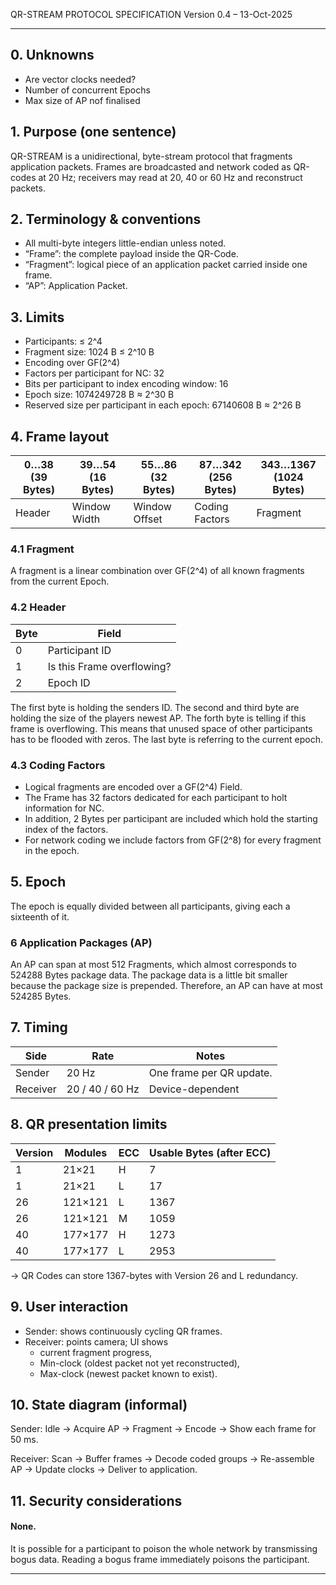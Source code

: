 QR-STREAM PROTOCOL SPECIFICATION
Version 0.4 – 13-Oct-2025

---
## 0. Unknowns

- Are vector clocks needed?
- Number of concurrent Epochs
- Max size of AP nof finalised

## 1. Purpose (one sentence)
QR-STREAM is a unidirectional, byte-stream protocol that fragments application packets.
Frames are broadcasted and network coded as QR-codes at 20 Hz;
receivers may read at 20, 40 or 60 Hz and reconstruct packets.

## 2. Terminology & conventions

- All multi-byte integers little-endian unless noted.
- “Frame”: the complete payload inside the QR-Code.
- “Fragment”: logical piece of an application packet carried inside one frame.
- “AP”: Application Packet.

## 3. Limits
- Participants: ≤ 2^4
- Fragment size: 1024 B ≤ 2^10 B
- Encoding over GF(2^4)
- Factors per participant for NC: 32
- Bits per participant to index encoding window: 16
- Epoch size: 1074249728 B ≈ 2^30 B
- Reserved size per participant in each epoch: 67140608 B ≈ 2^26 B

## 4. Frame layout

| 0…38 (39 Bytes) | 39…54 (16 Bytes) | 55…86 (32 Bytes) | 87…342 (256 Bytes) | 343…1367 (1024 Bytes) |
|-----------------|------------------|------------------|--------------------|-----------------------|
| Header          | Window Width     | Window Offset    | Coding Factors     | Fragment              |

### 4.1 Fragment

A fragment is a linear combination over GF(2^4) of all known fragments from the current Epoch.

### 4.2 Header

| Byte | Field                      |
|------|----------------------------|
| 0    | Participant ID             |
| 1    | Is this Frame overflowing? |
| 2    | Epoch ID                   |

The first byte is holding the senders ID.
The second and third byte are holding the size of the players newest AP.
The forth byte is telling if this frame is overflowing.
This means that unused space of other participants has to be flooded with zeros.
The last byte is referring to the current epoch.

### 4.3 Coding Factors

- Logical fragments are encoded over a GF(2^4) Field.
- The Frame has 32 factors dedicated for each participant to holt information for NC.
- In addition, 2 Bytes per participant are included which hold the starting index of the factors.
- For network coding we include factors from GF(2^8) for every fragment in the epoch.

## 5. Epoch

The epoch is equally divided between all participants, giving each a sixteenth of it.

### 6 Application Packages (AP)

An AP can span at most 512 Fragments, which almost corresponds to 524288 Bytes package data.
The package data is a little bit smaller because the package size is prepended.
Therefore, an AP can have at most 524285 Bytes.

## 7. Timing

| Side     | Rate            | Notes                    |
|----------|-----------------|--------------------------|
| Sender   | 20 Hz           | One frame per QR update. |
| Receiver | 20 / 40 / 60 Hz | Device-dependent         |

## 8. QR presentation limits

| Version | Modules | ECC | Usable Bytes (after ECC) |
|---------|---------|-----|--------------------------|
| 1       | 21×21   | H   | 7                        |
| 1       | 21×21   | L   | 17                       |
| 26      | 121×121 | L   | 1367                     |
| 26      | 121×121 | M   | 1059                     |
| 40      | 177×177 | H   | 1273                     |
| 40      | 177×177 | L   | 2953                     |


→ QR Codes can store 1367-bytes with Version 26 and L redundancy.

## 9. User interaction

- Sender: shows continuously cycling QR frames.
- Receiver: points camera; UI shows
  - current fragment progress,
  - Min-clock (oldest packet not yet reconstructed),
  - Max-clock (newest packet known to exist).

## 10. State diagram (informal)

Sender:
Idle → Acquire AP → Fragment → Encode → Show each frame for 50 ms.

Receiver:
Scan → Buffer frames → Decode coded groups → Re-assemble AP → Update clocks → Deliver to application.

## 11. Security considerations

#### None.

It is possible for a participant to poison the whole network by transmissing bogus data.
Reading a bogus frame immediately poisons the participant.

---